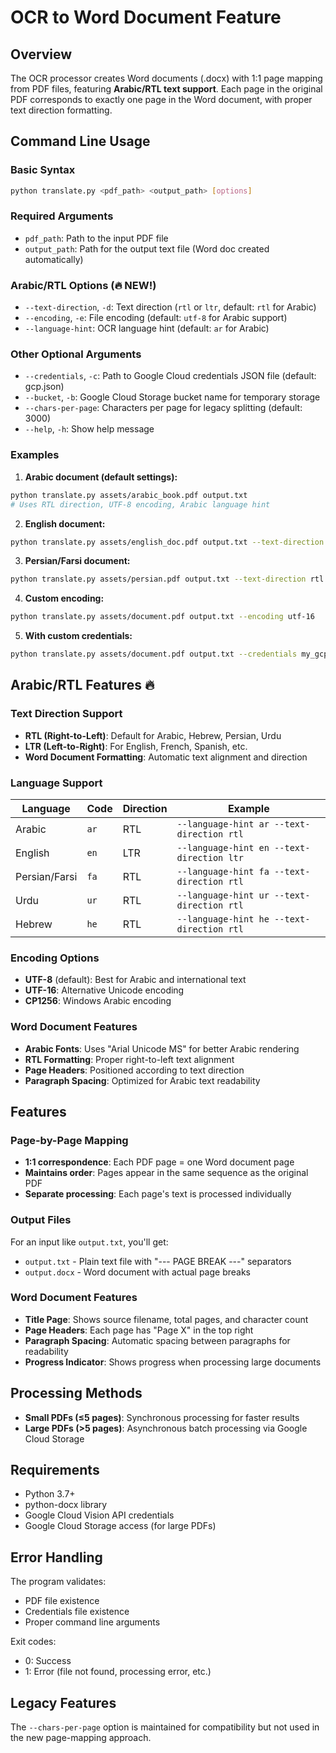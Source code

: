 # OCR to Word Document Feature

## Overview
The OCR processor creates Word documents (.docx) with 1:1 page mapping from PDF files, featuring **Arabic/RTL text support**. Each page in the original PDF corresponds to exactly one page in the Word document, with proper text direction formatting.

## Command Line Usage

### Basic Syntax
```bash
python translate.py <pdf_path> <output_path> [options]
```

### Required Arguments
- `pdf_path`: Path to the input PDF file
- `output_path`: Path for the output text file (Word doc created automatically)

### Arabic/RTL Options (🔥 NEW!)
- `--text-direction`, `-d`: Text direction (`rtl` or `ltr`, default: `rtl` for Arabic)
- `--encoding`, `-e`: File encoding (default: `utf-8` for Arabic support)
- `--language-hint`: OCR language hint (default: `ar` for Arabic)

### Other Optional Arguments
- `--credentials`, `-c`: Path to Google Cloud credentials JSON file (default: gcp.json)
- `--bucket`, `-b`: Google Cloud Storage bucket name for temporary storage
- `--chars-per-page`: Characters per page for legacy splitting (default: 3000)
- `--help`, `-h`: Show help message

### Examples

1. **Arabic document (default settings):**
```bash
python translate.py assets/arabic_book.pdf output.txt
# Uses RTL direction, UTF-8 encoding, Arabic language hint
```

2. **English document:**
```bash
python translate.py assets/english_doc.pdf output.txt --text-direction ltr --language-hint en
```

3. **Persian/Farsi document:**
```bash
python translate.py assets/persian.pdf output.txt --text-direction rtl --language-hint fa
```

4. **Custom encoding:**
```bash
python translate.py assets/document.pdf output.txt --encoding utf-16
```

5. **With custom credentials:**
```bash
python translate.py assets/document.pdf output.txt --credentials my_gcp.json
```

## Arabic/RTL Features 🔥

### Text Direction Support
- **RTL (Right-to-Left)**: Default for Arabic, Hebrew, Persian, Urdu
- **LTR (Left-to-Right)**: For English, French, Spanish, etc.
- **Word Document Formatting**: Automatic text alignment and direction

### Language Support
| Language | Code | Direction | Example |
|----------|------|-----------|---------|
| Arabic | `ar` | RTL | `--language-hint ar --text-direction rtl` |
| English | `en` | LTR | `--language-hint en --text-direction ltr` |
| Persian/Farsi | `fa` | RTL | `--language-hint fa --text-direction rtl` |
| Urdu | `ur` | RTL | `--language-hint ur --text-direction rtl` |
| Hebrew | `he` | RTL | `--language-hint he --text-direction rtl` |

### Encoding Options
- **UTF-8** (default): Best for Arabic and international text
- **UTF-16**: Alternative Unicode encoding
- **CP1256**: Windows Arabic encoding

### Word Document Features
- **Arabic Fonts**: Uses "Arial Unicode MS" for better Arabic rendering
- **RTL Formatting**: Proper right-to-left text alignment
- **Page Headers**: Positioned according to text direction
- **Paragraph Spacing**: Optimized for Arabic text readability

## Features

### Page-by-Page Mapping
- **1:1 correspondence**: Each PDF page = one Word document page
- **Maintains order**: Pages appear in the same sequence as the original PDF
- **Separate processing**: Each page's text is processed individually

### Output Files
For an input like `output.txt`, you'll get:
- `output.txt` - Plain text file with "--- PAGE BREAK ---" separators
- `output.docx` - Word document with actual page breaks

### Word Document Features
- **Title Page**: Shows source filename, total pages, and character count
- **Page Headers**: Each page has "Page X" in the top right
- **Paragraph Spacing**: Automatic spacing between paragraphs for readability
- **Progress Indicator**: Shows progress when processing large documents

## Processing Methods
- **Small PDFs (≤5 pages)**: Synchronous processing for faster results
- **Large PDFs (>5 pages)**: Asynchronous batch processing via Google Cloud Storage

## Requirements
- Python 3.7+
- python-docx library
- Google Cloud Vision API credentials
- Google Cloud Storage access (for large PDFs)

## Error Handling
The program validates:
- PDF file existence
- Credentials file existence
- Proper command line arguments

Exit codes:
- 0: Success
- 1: Error (file not found, processing error, etc.)

## Legacy Features
The `--chars-per-page` option is maintained for compatibility but not used in the new page-mapping approach.
